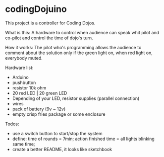 codingDojuino
=============

This project is a controller for Coding Dojos. 

What is this: A hardware to control when audience can speak whit pilot and co-pilot and control the time of dojo's turn. 

How it works: The pilot who's programming allows the audience to comment about the solution only if the green light on, when red light on, everybody muted.

Hardware list:
* Arduino
* pushbutton
* resistor 10k ohm
* 20 red LED | 20 green LED
* Depending of your LED, resistor supplies (parallel connection)
* wires
* pack of battery (9v ~ 12v)
* empty crisp fries package or some enclosure

Todos:
- use a switch button to start/stop the system
- define: time of rounds = 7min; action finished time = all lights blinking same time;
- create a better README, it looks like sketchbook
